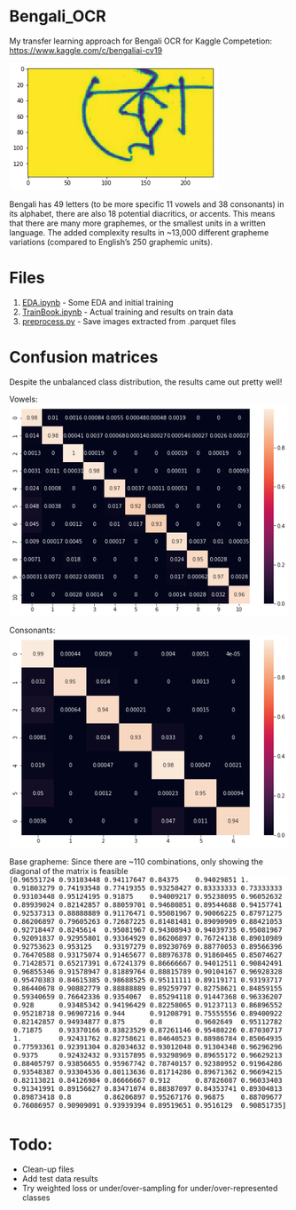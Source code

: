 # Bengali_OCR
My transfer learning approach for Bengali OCR for Kaggle Competetion: https://www.kaggle.com/c/bengaliai-cv19

![Example](https://github.com/abnan/Bengali_OCR/blob/master/images/example.png "Example")

Bengali has 49 letters (to be more specific 11 vowels and 38 consonants) in its alphabet, there are also 18 potential diacritics, or accents. This means that there are many more graphemes, or the smallest units in a written language. The added complexity results in ~13,000 different grapheme variations (compared to English’s 250 graphemic units).

# Files
1. [EDA.ipynb](https://github.com/abnan/Bengali_OCR/blob/master/EDA.ipynb) - Some EDA and initial training
2. [TrainBook.ipynb](https://github.com/abnan/Bengali_OCR/blob/master/TrainBook.ipynb) - Actual training and results on train data
3. [preprocess.py](https://github.com/abnan/Bengali_OCR/blob/master/preprocess.py) - Save images extracted from .parquet files


# Confusion matrices
Despite the unbalanced class distribution, the results came out pretty well!

Vowels:
![Vowels](https://github.com/abnan/Bengali_OCR/blob/master/images/vowel.png "Vowels")

Consonants:
![Consonants](https://github.com/abnan/Bengali_OCR/blob/master/images/consonant.png "Consonants")

Base grapheme:
Since there are ~110 combinations, only showing the diagonal of the matrix is feasible
![Grapheme](https://github.com/abnan/Bengali_OCR/blob/master/images/grapheme.png "Grapheme")

# Todo:
* Clean-up files
* Add test data results
* Try weighted loss or under/over-sampling for under/over-represented classes
